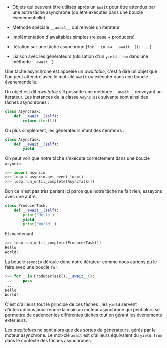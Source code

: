 * Objets qui peuvent être utilisés après un `await` pour être attendus par une autre tâche asynchrone (ou être exécutés dans une boucle évenementielle)
* Méthode spéciale `__await__` qui renvoie un itérateur

* Implémentation d'awaitables simples (release + producers)
* Itération sur une tâche asynchrone (`for _ in aw.__await__(): ...`)
* Liaison avec les générateurs (utilisation d'un `yield from` dans une méthode `__await__`)

Une tâche asynchrone est appelée un _awaitable_, c'est à dire un objet que l'on peut attendre avec le mot-clé `await` ou exécuter dans une boucle évenementielle.

Un objet est dit _awaitable_ s'il possède une méthode `__await__` renvoyant un itérateur.
Les instances de la classe `AsyncTask` suivante sont ainsi des tâches asynchrones :

```python
class AsyncTask:
    def __await__(self):
        return iter([])
```

Ou plus simplement, les générateurs étant des itérateurs :

```python
class AsyncTask:
    def __await__(self):
        yield
```

On peut voir que notre tâche s'exécute correctement dans une boucle `asyncio`.

```python
>>> import asyncio
>>> loop = asyncio.get_event_loop()
>>> loop.run_until_complete(AsyncTask())
```

Bon ce n'est pas très parlant ici parce que notre tâche ne fait rien, essayons avec une autre.

```python
class ProducerTask:
    def __await__(self):
        print('Hello')
        yield
        print('World!')
```

Et maintenant :

```python
>>> loop.run_until_complete(ProducerTask())
Hello
World!
```

La boucle `asyncio` déroule donc notre itérateur comme nous aurions pu le faire avec une boucle `for`.

```python
>>> for _ in ProducerTask().__await__():
...     pass
... 
Hello
World!
```

C'est d'ailleurs tout le principe de ces tâches : les `yield` servent d'interruptions pour rendre la main au moteur asynchrone qui peut alors se permettre de cadencer les différentes tâches tout en gérant les événements extérieurs.

Les _awaitables_ ne sont alors que des sortes de générateurs, gérés par le moteur asynchrone.
Le mot-clé `await` est d'ailleurs équivalent du `yield from` dans le contexte des tâches asynchrones.
